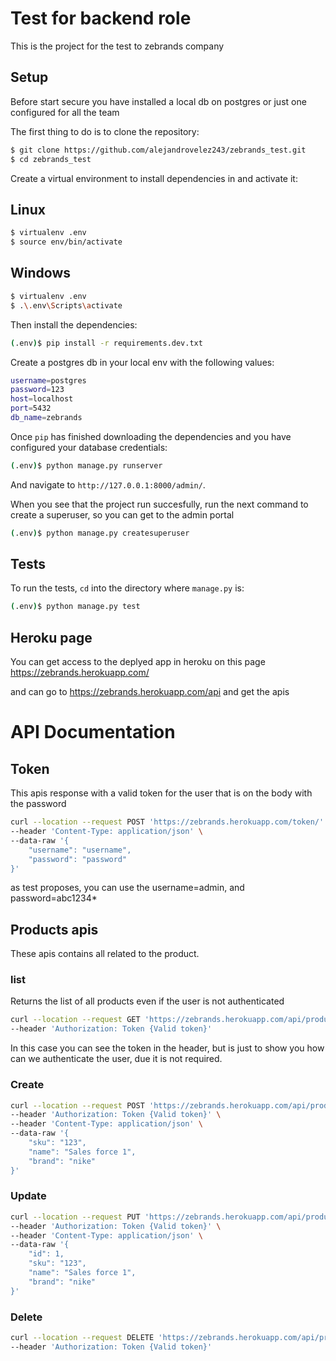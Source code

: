 # Test for backend role
This is the project for the test to zebrands company

## Setup

Before start secure you have installed a local db on postgres or just one configured for all the team

The first thing to do is to clone the repository:

```sh
$ git clone https://github.com/alejandrovelez243/zebrands_test.git
$ cd zebrands_test
```

Create a virtual environment to install dependencies in and activate it:

## Linux
```sh
$ virtualenv .env
$ source env/bin/activate
```
## Windows

```bash
$ virtualenv .env
$ .\.env\Scripts\activate
```


Then install the dependencies:

```sh
(.env)$ pip install -r requirements.dev.txt
```

Create a postgres db in your local env with the following values:
```sh
username=postgres
password=123
host=localhost
port=5432
db_name=zebrands
```


Once `pip` has finished downloading the dependencies and you have configured your database credentials:
```sh
(.env)$ python manage.py runserver
```
And navigate to `http://127.0.0.1:8000/admin/`.

When you see that the project run succesfully, run the next command to create a superuser, so you can get to the admin portal
```sh
(.env)$ python manage.py createsuperuser
```
## Tests

To run the tests, `cd` into the directory where `manage.py` is:
```sh
(.env)$ python manage.py test
```

## Heroku page
You can get access to the deplyed app in heroku on this page https://zebrands.herokuapp.com/

and can go to https://zebrands.herokuapp.com/api and get the apis


# API Documentation

## Token
This apis response with a valid token for the user that is on the body with the password
```sh
curl --location --request POST 'https://zebrands.herokuapp.com/token/' \
--header 'Content-Type: application/json' \
--data-raw '{
    "username": "username",
    "password": "password"
}'
```
as test proposes, you can use the username=admin, and password=abc1234*

## Products apis
These apis contains all related to the product.
### list
Returns the list of all products even if the user is not authenticated
```sh
curl --location --request GET 'https://zebrands.herokuapp.com/api/products/' \
--header 'Authorization: Token {Valid token}'
```
In this case you can see the token in the header, but is just to show you how can we authenticate
the user, due it is not required.
### Create
```sh
curl --location --request POST 'https://zebrands.herokuapp.com/api/products/' \
--header 'Authorization: Token {Valid token}' \
--header 'Content-Type: application/json' \
--data-raw '{
    "sku": "123",
    "name": "Sales force 1",
    "brand": "nike"
}'
```
### Update
```sh
curl --location --request PUT 'https://zebrands.herokuapp.com/api/products/{id}/' \
--header 'Authorization: Token {Valid token}' \
--header 'Content-Type: application/json' \
--data-raw '{
    "id": 1,
    "sku": "123",
    "name": "Sales force 1",
    "brand": "nike"
}'
```
### Delete
```sh
curl --location --request DELETE 'https://zebrands.herokuapp.com/api/products/{id}/' \
--header 'Authorization: Token {Valid token}'
```
